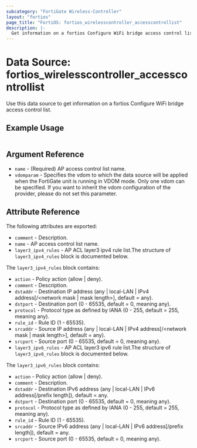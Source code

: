 ```yaml
---
subcategory: "FortiGate Wireless-Controller"
layout: "fortios"
page_title: "FortiOS: fortios_wirelesscontroller_accesscontrollist"
description: |-
  Get information on a fortios Configure WiFi bridge access control list.
---
```


# Data Source: fortios_wirelesscontroller_accesscontrollist
Use this data source to get information on a fortios Configure WiFi bridge access control list.


## Example Usage

```hcl

```

## Argument Reference

* `name` - (Required) AP access control list name.
* `vdomparam` - Specifies the vdom to which the data source will be applied when the FortiGate unit is running in VDOM mode. Only one vdom can be specified. If you want to inherit the vdom configuration of the provider, please do not set this parameter.

## Attribute Reference

The following attributes are exported:

* `comment` - Description.
* `name` - AP access control list name.
* `layer3_ipv4_rules` - AP ACL layer3 ipv4 rule list.The structure of `layer3_ipv4_rules` block is documented below.

The `layer3_ipv4_rules` block contains:

* `action` - Policy action (allow | deny).
* `comment` - Description.
* `dstaddr` - Destination IP address (any | local-LAN | IPv4 address[/<network mask | mask length>], default = any).
* `dstport` - Destination port (0 - 65535, default = 0, meaning any).
* `protocol` - Protocol type as defined by IANA (0 - 255, default = 255, meaning any).
* `rule_id` - Rule ID (1 - 65535).
* `srcaddr` - Source IP address (any | local-LAN | IPv4 address[/<network mask | mask length>], default = any).
* `srcport` - Source port (0 - 65535, default = 0, meaning any).
* `layer3_ipv6_rules` - AP ACL layer3 ipv6 rule list.The structure of `layer3_ipv6_rules` block is documented below.

The `layer3_ipv6_rules` block contains:

* `action` - Policy action (allow | deny).
* `comment` - Description.
* `dstaddr` - Destination IPv6 address (any | local-LAN | IPv6 address[/prefix length]), default = any.
* `dstport` - Destination port (0 - 65535, default = 0, meaning any).
* `protocol` - Protocol type as defined by IANA (0 - 255, default = 255, meaning any).
* `rule_id` - Rule ID (1 - 65535).
* `srcaddr` - Source IPv6 address (any | local-LAN | IPv6 address[/prefix length]), default = any.
* `srcport` - Source port (0 - 65535, default = 0, meaning any).
